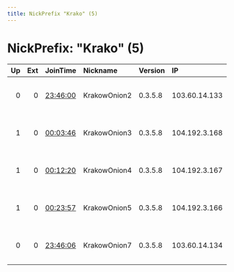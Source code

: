 ```yaml
---
title: NickPrefix "Krako" (5)
---
```


# NickPrefix: "Krako" (5)

|   Up |   Ext | JoinTime                                                                                            | Nickname     | Version   | IP            | AS            | CC   |   ORp |   Dirp | OS    | Contact                                  |   eFamMembers |
|-----:|------:|:----------------------------------------------------------------------------------------------------|:-------------|:----------|:--------------|:--------------|:-----|------:|-------:|:------|:-----------------------------------------|--------------:|
|    0 |     0 | [23:46:00](https://metrics.torproject.org/rs.html#details/E143C15146FED4568F147DC45A59C602A9CDEE51) | KrakowOnion2 | 0.3.5.8   | 103.60.14.133 | DataWagon LLC | ca   |  9001 |   9030 | Linux | Krakow.pw &lt;admin AT krakow dot pw&gt; |             7 |
|    1 |     0 | [00:03:46](https://metrics.torproject.org/rs.html#details/78C164A2E243EBD5C84726C103ECC64D825D4585) | KrakowOnion3 | 0.3.5.8   | 104.192.3.168 | DataWagon LLC | us   |  9001 |   9030 | Linux | Krakow.pw &lt;admin AT krakow dot pw&gt; |             7 |
|    1 |     0 | [00:12:20](https://metrics.torproject.org/rs.html#details/3F2DDB117545A366FF7B69C0BC86AB078AB259B6) | KrakowOnion4 | 0.3.5.8   | 104.192.3.167 | DataWagon LLC | us   |  9001 |   9030 | Linux | Krakow.pw &lt;admin AT krakow dot pw&gt; |             7 |
|    1 |     0 | [00:23:57](https://metrics.torproject.org/rs.html#details/5DC52E127A84A1DFBAA0695452F75FB1195E5269) | KrakowOnion5 | 0.3.5.8   | 104.192.3.166 | DataWagon LLC | us   |  9001 |   9030 | Linux | Krakow.pw &lt;admin AT krakow dot pw&gt; |             7 |
|    0 |     0 | [23:46:06](https://metrics.torproject.org/rs.html#details/F1AB00503CAC678B8BEB820147ADE9569EAE2B74) | KrakowOnion7 | 0.3.5.8   | 103.60.14.134 | DataWagon LLC | ca   |  9001 |   9030 | Linux | Krakow.pw &lt;admin AT krakow dot pw&gt; |             7 |
